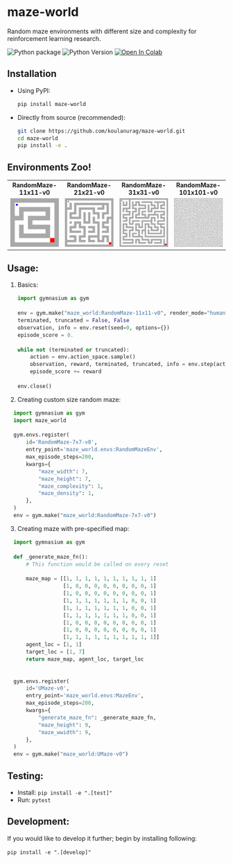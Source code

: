 # maze-world

Random maze environments with different size and complexity for reinforcement learning research.

![Python package](https://github.com/koulanurag/maze-world/workflows/Python%20package/badge.svg)
![Python Version](https://img.shields.io/pypi/pyversions/maze-world)
[![Open In Colab](https://colab.research.google.com/assets/colab-badge.svg)](https://colab.research.google.com/github/koulanurag/maze-world/blob/main/examples/colab_example.ipynb)


## Installation

- Using PyPI:
   ```bash
   pip install maze-world
   ```

- Directly from source (recommended):
   ```bash
   git clone https://github.com/koulanurag/maze-world.git
   cd maze-world
   pip install -e .
   ```
## Environments Zoo!

<div style="text-align:center;">
  <table>
    <tr>
      <td><b>RandomMaze-11x11-v0</b></td>
      <td><b>RandomMaze-21x21-v0</b></td>
      <td><b>RandomMaze-31x31-v0</b></td>
      <td><b>RandomMaze-101x101-v0</b></td>
    </tr>
    <tr>
      <td><img src="/static/RandomMaze-11x11-v0.gif" alt="RandomMAze-11x11-v0.gif" width="200"/></td>
      <td><img src="/static/RandomMaze-21x21-v0.gif" alt="RandomMAze-21x21-v0.gif" width="200"/></td>
      <td><img src="/static/RandomMaze-31x31-v0.gif" alt="RandomMAze-11x11-v0.gif" width="200"/></td>
      <td><img src="/static/RandomMaze-101x101-v0.gif" alt="RandomMAze-21x21-v0.gif" width="200"/></td>
    </tr>
  </table>
</div>

## Usage:

1. Basics:

    ```python
    import gymnasium as gym
    
    env = gym.make("maze_world:RandomMaze-11x11-v0", render_mode="human")
    terminated, truncated = False, False
    observation, info = env.reset(seed=0, options={})
    episode_score = 0.
   
    while not (terminated or truncated):
        action = env.action_space.sample()
        observation, reward, terminated, truncated, info = env.step(action)
        episode_score += reward
   
    env.close()
    ```
2. Creating custom size random maze:

  ```python
    import gymnasium as gym
    import maze_world
    
    gym.envs.register(
        id='RandomMaze-7x7-v0',
        entry_point='maze_world.envs:RandomMazeEnv',
        max_episode_steps=200,
        kwargs={
            "maze_width": 7,
            "maze_height": 7,
            "maze_complexity": 1,
            "maze_density": 1,
        },
    )
    env = gym.make("maze_world:RandomMaze-7x7-v0")
  ```
3. Creating maze with pre-specified map:

  ```python
    import gymnasium as gym

    def _generate_maze_fn():
        # This function would be called on every reset
    
        maze_map = [[1, 1, 1, 1, 1, 1, 1, 1, 1, 1]
                    [1, 0, 0, 0, 0, 0, 0, 0, 0, 1]
                    [1, 0, 0, 0, 0, 0, 0, 0, 0, 1]
                    [1, 1, 1, 1, 1, 1, 1, 0, 0, 1]
                    [1, 1, 1, 1, 1, 1, 1, 0, 0, 1]
                    [1, 1, 1, 1, 1, 1, 1, 0, 0, 1]
                    [1, 0, 0, 0, 0, 0, 0, 0, 0, 1]
                    [1, 0, 0, 0, 0, 0, 0, 0, 0, 1]
                    [1, 1, 1, 1, 1, 1, 1, 1, 1, 1]]
        agent_loc = [1, 1]
        target_loc = [1, 7]
        return maze_map, agent_loc, target_loc


    gym.envs.register(
        id='UMaze-v0',
        entry_point='maze_world.envs:MazeEnv',
        max_episode_steps=200,
        kwargs={
            "generate_maze_fn": _generate_maze_fn,
            "maze_height": 9,
            "maze_wwidth": 9,
        },
    )
    env = gym.make("maze_world:UMaze-v0")
  ```
## Testing:

- Install: ```pip install -e ".[test]" ```
- Run: ```pytest```

## Development:

If you would like to develop it further; begin by installing following:

```pip install -e ".[develop]" ```